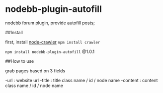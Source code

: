 # nodebb-plugin-autofill

nodebb forum plugin, provide autofill posts;

##Install

first, install <a href="https://github.com/bda-research/node-crawler">node-crawler</a> `npm install crawler`

`npm install nodebb-plugin-autofill`  @1.0.1

##How to use

grab pages based on 3 fields

-url : website url
-title : title class name / id / node name <Topis>
-content : content class name / id / node name <Posts>
